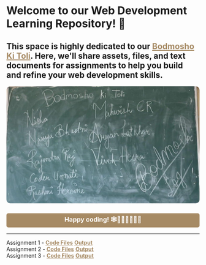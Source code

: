 # Welcome to our Web Development Learning Repository! 🚀

## This space is highly dedicated to our <u style="color: #a68a64">Bodmosho Ki Toli</u>. Here, we'll share assets, files, and text documents for assignments to help you build and refine your web development skills.

<img src="./bodmosh.jpg" style="border-radius: 10px">

<div style="text-align: center;">
<h3 style="background-color: #a68a64; color: #fff;  padding: 5px; border-radius: 5px;">Happy coding! 🕸👨🏻‍💻👩🏻‍💻</h3>
</div>

<hr>

<div>
  Assignment 1 - <strong><a style="color: #a68a64;" href="https://github.com/icodervivek/bodmosh-webdev/tree/main/assignment_1"><u>Code Files</u></a></strong>  <strong><a style="color: #a68a64;" href="https://icodervivek.github.io/bodmosh-webdev/assignment_1/"><u>Output</u></a></strong>
</div>
<div>
Assignment 2 - <b><a style="color: #a68a64;" href="https://github.com/icodervivek/bodmosh-webdev/tree/main/assignment_2"><u>Code Files</u></a></b>  <strong><a style="color: #a68a64;" href="https://icodervivek.github.io/bodmosh-webdev/assignment_2/bhootlok"><u>Output</u></a> </strong>
</div>
<div>
Assignment 3 - <b><a style="color: #a68a64;" href="https://github.com/icodervivek/bodmosh-webdev/tree/main/assignment_3"><u>Code Files</u></a></b>  <strong><a style="color: #a68a64;" href="https://icodervivek.github.io/bodmosh-webdev/assignment_3/"><u>Output</u></a> </strong>
</div>